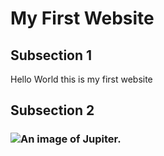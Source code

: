 <!DOCTYPE html>
<html lang="en">
  <head>
    <title>Sample Title</title>
    <meta charset="utf-8">
    <meta name="author" content="Adam Sharifeh">
  </head>
  <body>
	 <h1>My First Website</h1>
	 <div>
	   <h2>Subsection 1</h2>
	   <p>Hello World this is my first website</p>
	 </div>
	 <div>
	    <h2>Subsection 2<h3>
		<img src="image1.jpg" alt="An image of Jupiter.">
  </body>
</html>

